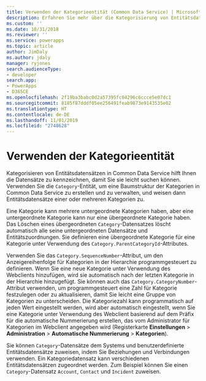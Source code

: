 ```yaml
---
title: Verwenden der Kategorieentität (Common Data Service) | Microsoft-Dokumentation
description: Erfahren Sie mehr über die Kategorisierung von Entitätsdatensätzen mithilfe der Kategorieentität.
ms.custom: ''
ms.date: 10/31/2018
ms.reviewer: ''
ms.service: powerapps
ms.topic: article
author: JimDaly
ms.author: jdaly
manager: ryjones
search.audienceType:
- developer
search.app:
- PowerApps
- D365CE
ms.openlocfilehash: 2f19ba3babc0d2a57395fc04296c6ccce5e07dc1
ms.sourcegitcommit: 8185f87dddf05ee256491feab9873e9143535e02
ms.translationtype: HT
ms.contentlocale: de-DE
ms.lasthandoff: 11/01/2019
ms.locfileid: "2748628"
---
```

# <a name="use-the-category-entity"></a>Verwenden der Kategorieentität

Kategorisieren von Entitätsdatensätzen in Common Data Service hilft Ihnen die Datensätze zu kennzeichnen, damit Sie sie leicht suchen können. Verwenden Sie die `Category`-Entität, um eine Baumstruktur der Kategorien in Common Data Service zu erstellen und zu verwalten, und weisen dann Entitätsdatensätze einer oder mehreren Kategorien zu.  
  
 Eine Kategorie kann mehrere untergeordnete Kategorien haben, aber eine untergeordnete Kategorie kann nur eine übergeordnete Kategorie haben. Das Löschen eines übergeordneten `Category`-Datensatzes löscht automatisch alle seine untergeordneten Datensätze und Entitätszuordnungen. Sie definieren eine übergeordnete Kategorie für eine Kategorie unter Verwendung des `Category.ParentCategoryId`-Attributes.  
  
 Verwenden Sie das `Category.SequenceNumber`-Attribut, um den Anzeigereihenfolge für Kategorien in der Hierarchie programmgesteuert zu definieren.  Wenn Sie eine neue Kategorie unter Verwendung des Webclients hinzufügen, wird sie automatisch nach der letzten Kategorie in der Hierarchie hinzugefügt. Sie können auch das `Category.CategoryNumber`-Attribut verwenden, um programmgesteuert eine Zahl für Kategorie festzulegen oder zu aktualisieren, damit Sie leicht eine Gruppe von Kategorien zu unterscheiden. Die Kategoriezahl kann programmatisch auf jeden Wert eingestellt werden, wird aber automatisch eingestellt, wenn Sie eine Kategorie unter Verwendung des Webclient basierend auf dem Präfix für die automatische Nummerierung erstellen, das vom Administrator für Kategorien im Webclient angegeben wird (Registerkarte **Einstellungen** > **Administration** > **Automatische Nummerierung** > **Kategorien**).  
  
 Sie können `Category`-Datensätze dem Systems und benutzerdefinierte Entitätsdatensätze zuweisen, indem Sie Beziehungen und Verbindungen verwenden. Ein Kategoriedatensatz kann verschiedenen Entitätsdatensätzen zugeordnet werden. Zum Beispiel können Sie einen `Category`-Datensatz `Account`, `Contact` und `Incident` zuweisen.   

